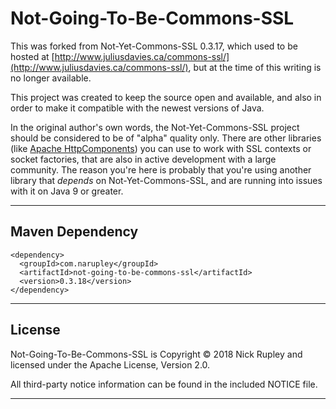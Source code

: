 # Not-Going-To-Be-Commons-SSL

This was forked from Not-Yet-Commons-SSL 0.3.17, which used to be hosted at [http://www.juliusdavies.ca/commons-ssl/](http://www.juliusdavies.ca/commons-ssl/), but at the time of this writing is no longer available.

This project was created to keep the source open and available, and also in order to make it compatible with the newest versions of Java.

In the original author's own words, the Not-Yet-Commons-SSL project should be considered to be of "alpha" quality only. There are other libraries (like [Apache HttpComponents](https://hc.apache.org/index.html)) you can use to work with SSL contexts or socket factories, that are also in active development with a large community. The reason you're here is probably that you're using another library that _depends_ on Not-Yet-Commons-SSL, and are running into issues with it on Java 9 or greater.

------------

## Maven Dependency

```
<dependency>
  <groupId>com.narupley</groupId>
  <artifactId>not-going-to-be-commons-ssl</artifactId>
  <version>0.3.18</version>
</dependency>
```

------------

## License

Not-Going-To-Be-Commons-SSL is Copyright © 2018 Nick Rupley and licensed under the Apache License, Version 2.0.

All third-party notice information can be found in the included NOTICE file.

------------